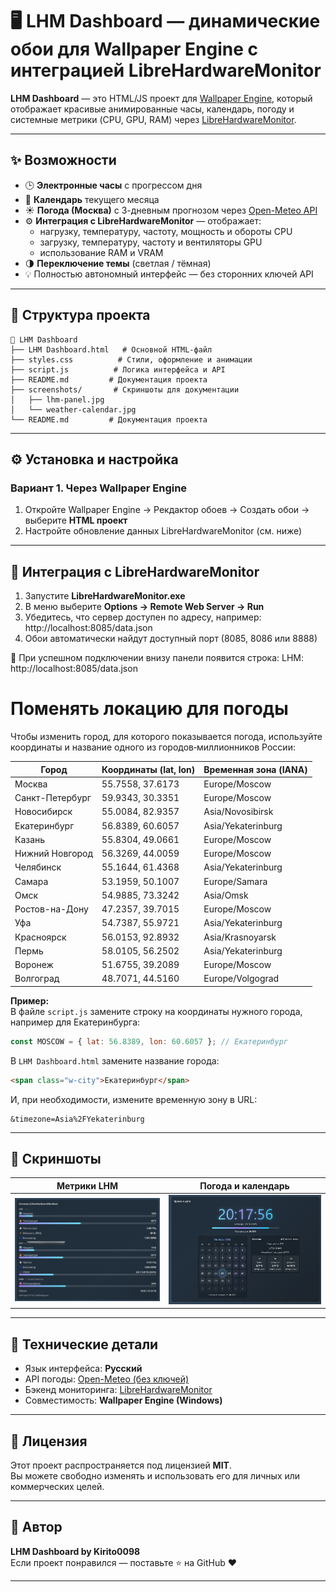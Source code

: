 # 🖥️ LHM Dashboard — динамические обои для Wallpaper Engine с интеграцией LibreHardwareMonitor

**LHM Dashboard** — это HTML/JS проект для [Wallpaper Engine](https://store.steampowered.com/app/431960/Wallpaper_Engine/), который отображает красивые анимированные часы, календарь, погоду и системные метрики (CPU, GPU, RAM) через [LibreHardwareMonitor](https://github.com/LibreHardwareMonitor/LibreHardwareMonitor).

---

## ✨ Возможности

- 🕒 **Электронные часы** с прогрессом дня  
- 📅 **Календарь** текущего месяца  
- ☀️ **Погода (Москва)** с 3-дневным прогнозом через [Open-Meteo API](https://open-meteo.com)  
- ⚙️ **Интеграция с LibreHardwareMonitor** — отображает:
  - нагрузку, температуру, частоту, мощность и обороты CPU  
  - загрузку, температуру, частоту и вентиляторы GPU  
  - использование RAM и VRAM  
- 🌗 **Переключение темы** (светлая / тёмная)  
- 💡 Полностью автономный интерфейс — без сторонних ключей API

---

## 🧩 Структура проекта

```
📁 LHM Dashboard
├── LHM Dashboard.html   # Основной HTML-файл
├── styles.css          # Стили, оформление и анимации
├── script.js          # Логика интерфейса и API
├── README.md         # Документация проекта
├── screenshots/       # Скриншоты для документации
│   ├── lhm-panel.jpg
│   └── weather-calendar.jpg
└── README.md         # Документация проекта
```


---

## ⚙️ Установка и настройка

### Вариант 1. Через Wallpaper Engine

1. Откройте Wallpaper Engine → Рекдактор обоев → Создать обои  → выберите **HTML проект**  
2. Настройте обновление данных LibreHardwareMonitor (см. ниже)


---

## 🧠 Интеграция с LibreHardwareMonitor

1. Запустите **LibreHardwareMonitor.exe**  
2. В меню выберите **Options → Remote Web Server → Run**  
3. Убедитесь, что сервер доступен по адресу, например:
http://localhost:8085/data.json
4. Обои автоматически найдут доступный порт (8085, 8086 или 8888)

💬 При успешном подключении внизу панели появится строка:
LHM: http://localhost:8085/data.json

# Поменять локацию для погоды
Чтобы изменить город, для которого показывается погода, используйте координаты и название одного из городов‑миллионников России:

| Город         | Координаты (lat, lon)         | Временная зона (IANA)         |
|---------------|------------------------------|-------------------------------|
| Москва        | 55.7558, 37.6173             | Europe/Moscow                 |
| Санкт-Петербург | 59.9343, 30.3351           | Europe/Moscow                 |
| Новосибирск   | 55.0084, 82.9357             | Asia/Novosibirsk              |
| Екатеринбург  | 56.8389, 60.6057             | Asia/Yekaterinburg            |
| Казань        | 55.8304, 49.0661             | Europe/Moscow                 |
| Нижний Новгород | 56.3269, 44.0059           | Europe/Moscow                 |
| Челябинск     | 55.1644, 61.4368             | Asia/Yekaterinburg            |
| Самара        | 53.1959, 50.1007             | Europe/Samara                 |
| Омск          | 54.9885, 73.3242             | Asia/Omsk                     |
| Ростов-на-Дону| 47.2357, 39.7015             | Europe/Moscow                 |
| Уфа           | 54.7387, 55.9721             | Asia/Yekaterinburg            |
| Красноярск    | 56.0153, 92.8932             | Asia/Krasnoyarsk              |
| Пермь         | 58.0105, 56.2502             | Asia/Yekaterinburg            |
| Воронеж       | 51.6755, 39.2089             | Europe/Moscow                 |
| Волгоград     | 48.7071, 44.5160             | Europe/Volgograd              |

**Пример:**  
В файле `script.js` замените строку на координаты нужного города, например для Екатеринбурга:
```js
const MOSCOW = { lat: 56.8389, lon: 60.6057 }; // Екатеринбург
```
В `LHM Dashboard.html` замените название города:
```html
<span class="w-city">Екатеринбург</span>
```
И, при необходимости, измените временную зону в URL:
```
&timezone=Asia%2FYekaterinburg
```


---

## 📸 Скриншоты

| Метрики LHM | Погода и календарь |
|--------------|--------------------|
| ![LHM](screenshots/lhm-panel.jpg) | ![Weather](screenshots/weather-calendar.jpg) |

---

## 🔧 Технические детали

- Язык интерфейса: **Русский**
- API погоды: [Open-Meteo (без ключей)](https://open-meteo.com)
- Бэкенд мониторинга: [LibreHardwareMonitor](https://github.com/LibreHardwareMonitor/LibreHardwareMonitor)
- Совместимость: **Wallpaper Engine (Windows)**

---

## 📜 Лицензия

Этот проект распространяется под лицензией **MIT**.  
Вы можете свободно изменять и использовать его для личных или коммерческих целей.

---

## 💬 Автор

**LHM Dashboard by Kirito0098**  
Если проект понравился — поставьте ⭐ на GitHub ❤️

---

